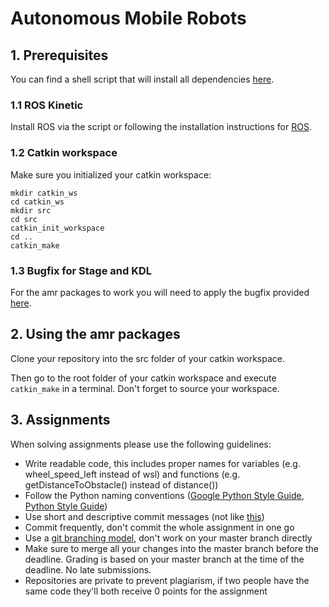 # Autonomous Mobile Robots

## 1. Prerequisites

You can find a shell script that will install all dependencies [here].

### 1.1 ROS Kinetic

Install ROS via the script or following the installation instructions for [ROS].

### 1.2 Catkin workspace

Make sure you initialized your catkin workspace:

```
mkdir catkin_ws
cd catkin_ws
mkdir src
cd src
catkin_init_workspace
cd ..
catkin_make
```
### 1.3 Bugfix for Stage and KDL

For the amr packages to work you will need to apply the bugfix provided [here].

[ROS]: https://wiki.ros.org/kinetic/Installation/Ubuntu
[here]: https://github.com/HBRS-AMR/AMR-Wiki/tree/master/ROS%20Installation

## 2. Using the amr packages

Clone your repository into the src folder of your catkin workspace.

Then go to the root folder of your catkin workspace and execute ```catkin_make``` in a terminal. Don't forget to source your workspace.

## 3. Assignments

When solving assignments please use the following guidelines:

* Write readable code, this includes proper names for variables (e.g. wheel_speed_left instead of wsl) and functions (e.g. getDistanceToObstacle() instead of distance())
* Follow the Python naming conventions ([Google Python Style Guide], [Python Style Guide])
* Use short and descriptive commit messages (not like [this])
* Commit frequently, don't commit the whole assignment in one go
* Use a [git branching model], don't work on your master branch directly
* Make sure to merge all your changes into the master branch before the deadline. Grading is based on your master branch at the time of the deadline. No late submissions.
* Repositories are private to prevent plagiarism, if two people have the same code they'll both receive 0 points for the assignment

[Google Python Style Guide]: https://google.github.io/styleguide/pyguide.html
[this]: https://xkcd.com/1296/
[Python Style Guide]: https://www.python.org/dev/peps/pep-0008/
[git branching model]: https://nvie.com/posts/a-successful-git-branching-model/
